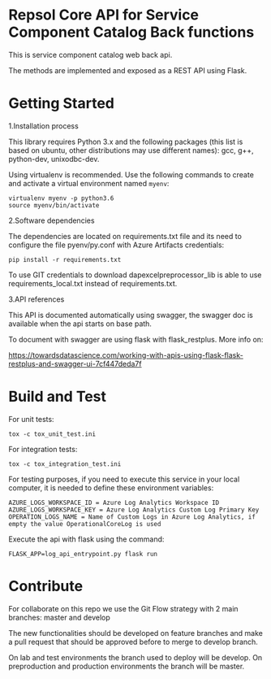 # Repsol Core API for Service Component Catalog Back functions 

This is service component catalog web back api.

The methods are implemented and exposed as a REST API using Flask.

# Getting Started
1.Installation process

This library requires Python 3.x and the following packages (this list is based on ubuntu, other distributions
may use different names): gcc, g++, python-dev, unixodbc-dev.

Using virtualenv is recommended. Use the following commands to create and activate a virtual environment named `myenv`:

```
virtualenv myenv -p python3.6
source myenv/bin/activate
```

2.Software dependencies

The dependencies are located on requirements.txt file and its need to configure the file pyenv/py.conf with Azure Artifacts credentials:

```
pip install -r requirements.txt
```

To use GIT credentials to download dapexcelpreprocessor_lib is able to use requirements_local.txt instead of requirements.txt.

3.API references

This API is documented automatically using swagger, the swagger doc is available when
the api starts on base path.

To document with swagger are using flask with flask_restplus. More info on: 

https://towardsdatascience.com/working-with-apis-using-flask-flask-restplus-and-swagger-ui-7cf447deda7f



# Build and Test
For unit tests:
```
tox -c tox_unit_test.ini
```
For integration tests:
```
tox -c tox_integration_test.ini
```

For testing purposes, if you need to execute this service in your local computer,
 it is needed to define these environment variables:

```
AZURE_LOGS_WORKSPACE_ID = Azure Log Analytics Workspace ID
AZURE_LOGS_WORKSPACE_KEY = Azure Log Analytics Custom Log Primary Key
OPERATION_LOGS_NAME = Name of Custom Logs in Azure Log Analytics, if empty the value OperationalCoreLog is used
```

Execute the api with flask using the command:

```
FLASK_APP=log_api_entrypoint.py flask run
```

# Contribute
For collaborate on this repo we use the Git Flow strategy with 2 main branches: master and develop

The new functionalities should be developed on feature branches and make a pull request that should be approved before to merge to develop branch.

On lab and test environments the branch used to deploy will be develop.
On preproduction and production environments the branch will be master. 

